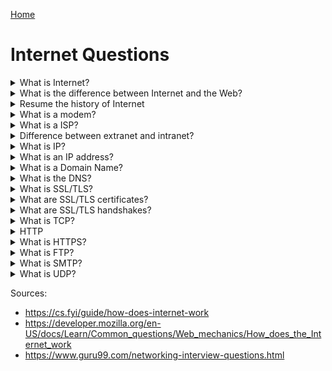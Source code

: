 [Home](../README.md)

# Internet Questions

<!-- $Q:D -->
<details>
<summary>What is Internet?</summary>

A global network of computers connected to each other which communicate through a standardized set of protocols.

Internet is the best known Global Area Network (GAN), but the telephone and television networks are global too.
</details>




<!-- $Q:C -->
<details id="internet-vs-web">
<summary>What is the difference between Internet and the Web?</summary>

Internet is the infrastructure, whereas the Web is a service built on top of the infrastructure.

It is worth noting there are several other services built on top of the Internet, such as email and IRC.
</details>




<!-- $Q:B -->
<details id="history">
<summary>Resume the history of Internet</summary>

In the 60s, The US army needs a decentralized communication network in case of a nuclear attack. After developments by US universities and research centers, Internet opens to other countries (the UK first).

Internet relied on existing infrastructure (power, telephone) to develop itself.

**Modems** were developed to allow communication over telephone lines. By connecting routers to routers, networks to networks, Internet scaled worldwide.

**ISPs** opened the Internet to commercial use.
</details>




<!-- $Q:B -->
<details id="modem">
<summary>What is a modem?</summary>

A device that connects a computer network to the telephone infrastructure by modulating and demodulating (hence the name).

It modulates an analog signal to digital information.

It also decodes carrier signals to demodulates the transmitted information.

The main aim of the Modem is to produce a signal that can be transmitted easily and decoded to reproduce the digital data in its original form. Modems are also used for transmitting analog signals, such as Light Emitting Diodes (LED) or radio.
</details>




<!-- $Q:C -->
<details id="isp">
<summary>What is a ISP?</summary>

An Internet Service Provider is a company that manages some special routers that are all linked together and can also access other ISPs' routers. The Internet consists of this whole infrastructure of networks.
</details>




<!-- $Q:D -->
<details id="extranet-vs-intranet">
<summary>Difference between extranet and intranet?</summary>

Intranets: private networks, restricted to members of a particular organization.

Extranets: very similar to Intranets, except they open to other organizations. They're used to share information with clients and stakeholders.
</details>




<!-- $Q:D -->
<details id="ip">
<summary>What is IP?</summary>

The Internet Protocol.
</details>




<!-- $Q:B -->
<details id="ip-address">
<summary>What is an IP address?</summary>

A Internet Protocol Address is a unique identifier (UID) assigned to each device on a network. The IP Address is necessary to route data to the correct destination.

It's made of a series of numbers separated by dots (the dotted-decimal format), for example: `192.168.2.10`.

Note: the IP address is a logicial UID, while the MAC address is a physical UID.

IP addresses come in two versions:
1. the old **IPv4**
1. the more recent **IPv6**

<blockquote>
  <!-- $Q:D -->
  <details>
  <summary>What is a private IP address?</summary>
  Private IP addresses are assigned for use on intranets. These addresses are used for internal networks and are not routable on external public networks. These ensure that no conflicts are present among internal networks. At the same time, the same range of private IP addresses is reusable for multiple intranets since they do not “see” each other.
  </details>
</blockquote>
</details>




<!-- $Q:C -->
<details id="domain-name">
<summary>What is a Domain Name?</summary>

Domain Name: a human-readable name (alias) used to identify an IP address.

E.g.: "google.com" is a domain name used on top of the IP address `142.250.190.78`. The IP address may change over time but the domain name can stay the same.

Domain names are translated into IP addresses using the **DNS**.
</details>




<!-- $Q:C -->
<details id="dns">
<summary>What is the DNS?</summary>

Domain Name System: part of the internet infrastructure, responsible for translating domain names into IP addresses. When you enter a domain name into your web browser, your computer sends a DNS query to a DNS server, which returns the corresponding IP address.

The main function of this network service is to provide host names to TCP/IP address resolution.
<!-- $TODO: what is a DNS query? -->
<!-- $TODO: what is a DNS server? -->
<!-- what is DNS address resolution ? -->
</details>




<!-- $Q:D -->
<details id="ssl-tls">
<summary>What is SSL/TLS?</summary>

Secure Sockets Layer/Transport Layer Security: provide secure communication over the internet.
</details>




<!-- $Q:D -->
<details id="ssl-tls-certificates">
<summary>What are SSL/TLS certificates?</summary>

SSL/TLS Certificates are used to establish trust between the client and server. They contain information about the identity of the server and are signed by a trusted 3rd party (a Certificate Authority) to verify their authenticity.

Use SSL/TLS when transmitting sensitive data. Devs need to obtain and maintain valid SSL/TLS certificates for their servers, and follow best practices for configuring and securing SSL/TLS connections.

<!-- $TODO: certificate authority -->
</details>




<!-- $Q:D -->
<details id="#ssl-tls-handshakes">
<summary>What are SSL/TLS handshakes?</summary>

A process during which the client and server exchange information to negotiate the encryption algorithm and other parameters for the secure connection.
</details>




<!-- $Q:D -->
<details id="tcp">
<summary>What is TCP?</summary>

Transmission Control Protocol: communication protocol used by most internet-based applications (TCP/IP). Provides a reliable, ordered, and error-checked delivery of data.

<!-- TCP/IP is short for Transmission Control Protocol / Internet Protocol. This is a set of protocol layers that is designed to make data exchange possible on different types of computer networks, also known as a heterogeneous network. -->
</details>




<!-- $Q:D -->
<details id="http">
<summary>HTTP</summary>

Protocol used to transfer data between web clients and servers.

**How it works:** When you visit a website, your web browser sends an **HTTP request** to the server, asking for the webpage or other resource you've requested. The server then sends an **HTTP response** back to the client, containing the requested data.

By default, HTTP uses TCP port 80.
</details>




<!-- $Q:C -->
<details id="https">
<summary>What is HTTPS?</summary>

Hyper Text Transfer Protocol Secure: A more secure, encrypted version of HTTP. HTTPS encrypts the data using SSL/TLS (Secure Sockets Layer/Transport Layer Security) encryption.

HTTPS by default uses port 443.
</details>




<!-- $Q:D -->
<details id="ftp">
<summary>What is FTP?</summary>

File Transfer Protocol.
</details>




<!-- $Q:D -->
<details id="smtp">
<summary>What is SMTP?</summary>

Simple Mail Transfer Protocol.
</details>




<!-- $Q:D -->
<details id="udp">
<summary>What is UDP?</summary>

User Datagram Protocol.
</details>




Sources:
- https://cs.fyi/guide/how-does-internet-work
- https://developer.mozilla.org/en-US/docs/Learn/Common_questions/Web_mechanics/How_does_the_Internet_work
- https://www.guru99.com/networking-interview-questions.html
